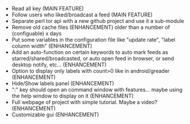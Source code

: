 * Read all key (MAIN FEATURE)
* Follow users who liked/broadcast a feed (MAIN FEATURE)
* Separate perl tor api with a new github project and use it a sub-module
* Remove old cache files (ENHANCEMENT) older than a number of (configuable) x days
* Put some variables in the configuration file like "update rate", "label column width" (ENHANCEMENT)
* Add an auto-function on certain keywords to auto mark feeds as starred/shared/broadcasted, or auto open  feed in browser, or send desktop notify, etc... (ENHANCEMENT)
* Option to display only labels with count>0 like in android/greader (ENHANCEMENT)
* Hide/Show labels panel (ENHANCEMENT)
* ":" key should open an command window with features... maybe using the help window to display on it (ENHANCEMENT)
* Full webpage of project with simple tutorial. Maybe a video?  (ENHANCEMENT)
* Customizable gui (ENHANCEMENT)

